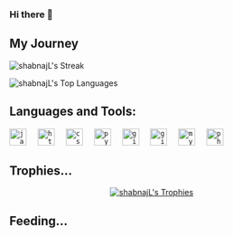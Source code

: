 ### Hi there 👋

<!--
**shabnajL/shabnajL** is a ✨ _special_ ✨ repository because its `README.md` (this file) appears on your GitHub profile.

Here are some ideas to get you started:

- 🔭 I’m currently working on ...
- 🌱 I’m currently learning ...
- 👯 I’m looking to collaborate on ...
- 🤔 I’m looking for help with ...
- 💬 Ask me about ...
- 📫 How to reach me: ...
- 😄 Pronouns: ...
- ⚡ Fun fact: ...

📫 How to reach me:
[![Linkedin](https://i.stack.imgur.com/gVE0j.png) LinkedIn](https://www.linkedin.com/in/shabnajl/)
&nbsp;
[![GitHub](https://i.stack.imgur.com/tskMh.png) GitHub](https://github.com/shabnajL/)
-->
<!--
![image]({https://img.shields.io/badge/-LeetCode-FFA116?style=for-the-badge&logo=LeetCode&logoColor=black})
![shabnajL's Stats](https://github-readme-stats.vercel.app/api?username=shabnajL&theme=tokyonight&show_icons=true&hide_border=false&count_private=true)
-->
## My Journey

![shabnajL's Streak](https://github-readme-streak-stats.herokuapp.com/?user=shabnajL&theme=tokyonight&hide_border=false)

![shabnajL's Top Languages](https://github-readme-stats.vercel.app/api/top-langs/?username=shabnajL&theme=tokyonight&show_icons=true&hide_border=false&layout=compact)


## Languages and Tools:
<div align="left">
  <code><img src="https://cdn.jsdelivr.net/gh/devicons/devicon/icons/javascript/javascript-original.svg" height="30" alt="javascript logo"  /></code>
  <img width="12" />
  <code><img src="https://cdn.jsdelivr.net/gh/devicons/devicon/icons/html5/html5-original.svg" height="30" alt="html5 logo"  /></code>
  <img width="12" />
  <code><img src="https://cdn.jsdelivr.net/gh/devicons/devicon/icons/css3/css3-original.svg" height="30" alt="css3 logo"  /></code>
  <img width="12" />
  <code><img src="https://cdn.jsdelivr.net/gh/devicons/devicon/icons/python/python-original.svg" height="30" alt="python logo"  /></code>
  <img width="12" />
  <code><img src="https://cdn.jsdelivr.net/gh/devicons/devicon/icons/git/git-original.svg" height="30" alt="git logo"  /></code>
  <img width="12" />
  <code><img src="https://skillicons.dev/icons?i=github" height="30" alt="github logo"  /></code>
  <img width="12" />
  <code><img src="https://skillicons.dev/icons?i=mysql" height="30" alt="mysql logo"  /></code>
  <img width="12" />
  <code><img src="https://cdn.jsdelivr.net/gh/devicons/devicon/icons/php/php-original.svg" height="30" alt="php logo"  /></code>
  </div>


## Trophies...
<div align="center">
  
  [![shabnajL's Trophies](https://github-profile-trophy.vercel.app/?username=shabnajL&theme=onedark)](https://github.com/ryo-ma/github-profile-trophy)
</div>

## Feeding...
